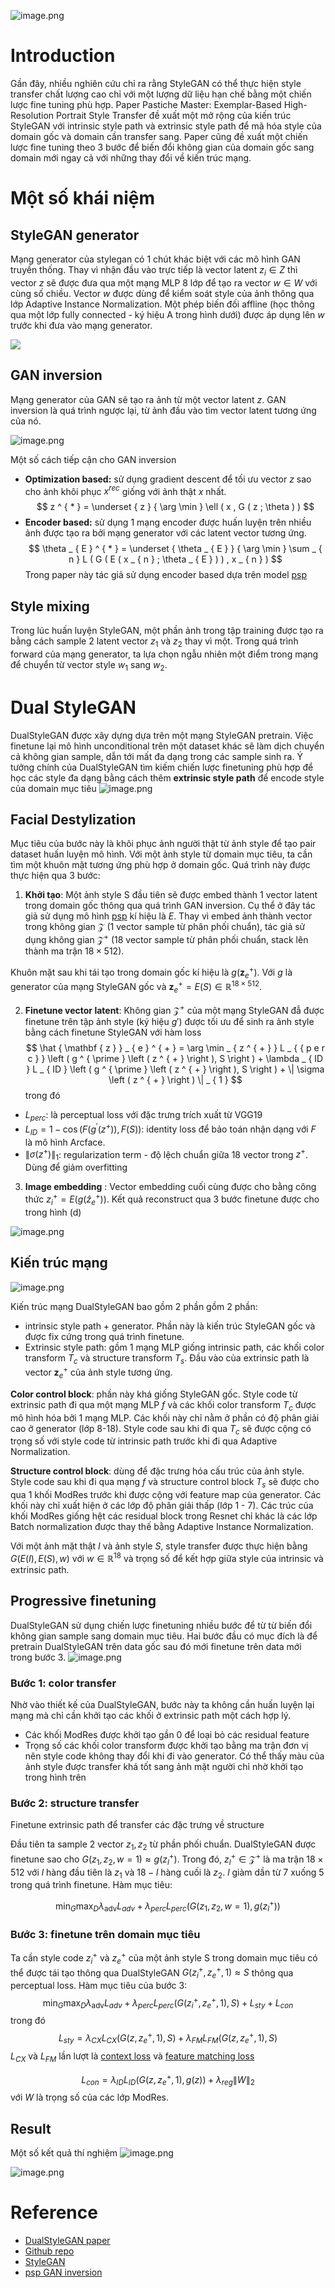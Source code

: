 ![image.png](https://images.viblo.asia/0773f00a-ce9d-46f4-9581-4099c39d1b8f.png)

# Introduction
Gần đây, nhiều nghiên cứu chỉ ra rằng StyleGAN có thể thực hiện style transfer chất lượng cao chỉ với một lượng dữ liệu hạn chế bằng một chiến lược fine tuning phù hợp. Paper Pastiche Master: Exemplar-Based High-Resolution Portrait Style Transfer đề xuất một mở rộng của kiến trúc StyleGAN với intrinsic style path và extrinsic style path để mã hóa style của domain gốc và domain cần transfer sang. Paper cũng đề xuất một chiến lược fine tuning theo 3 bước để biến đổi không gian của domain gốc sang domain mới ngay cả với những thay đổi về kiến trúc mạng. 

# Một số khái niệm
## StyleGAN generator

Mạng generator của stylegan có 1 chút khác biệt với các mô hình GAN truyền thống. Thay vì nhận đầu vào trực tiếp là vector latent $z_i \in Z$ thì vector $z$ sẽ được đưa qua một mạng MLP 8 lớp để tạo ra vector $w \in W$ với cùng số chiều.   Vector $w$ được dùng để kiểm soát style của ảnh thông qua lớp Adaptive Instance Normalization. Một phép biến đối affline (học thông qua một lớp fully connected - ký hiệu A trong hình dưới)  được áp dụng lên $w$ trước khi đưa vào mạng generator.

![](https://images.viblo.asia/f0be86ce-884d-41b5-8071-6b69ae9b140e.png)


## GAN inversion
Mạng generator của GAN sẽ tạo ra ảnh từ một vector latent $z$.  GAN inversion là quá trình ngược lại, từ ảnh đầu vào tìm vector latent tương ứng của nó. 

![image.png](https://images.viblo.asia/0c058147-fe4a-4d8c-8f8e-188fc8e13035.png)

Một số cách tiếp cận cho GAN inversion

* **Optimization based:** sử dụng gradient descent để tối ưu vector $z$  sao cho ảnh khôi phục $x^{rec}$ giống với ảnh thật $x$ nhất. 
$$
z ^ { * } = \underset { z } { \arg \min } \ell ( x , G ( z ; \theta ) )
$$
* **Encoder based:** sử dụng 1 mạng encoder được huấn luyện trên nhiều ảnh được tạo ra bởi mạng generator với các latent vector tương ứng. 
$$
\theta _ { E } ^ { * } = \underset { \theta _ { E } } { \arg \min } \sum _ { n } L ( G ( E ( x _ { n } ; \theta _ { E } ) ) , x _ { n } )
$$
Trong paper này  tác giả sử dụng encoder based dựa trên model [psp](https://arxiv.org/abs/2008.00951)
## Style mixing
Trong lúc huấn luyện StyleGAN, một phần ảnh trong tập training được tạo ra bằng cách sample 2 latent vector $z_1$ và $z_2$ thay vì một. Trong quá trình forward của mạng generator, ta lựa chọn ngẫu nhiên một điểm trong mạng để chuyển từ vector style $w_1$ sang $w_2$. 

# Dual StyleGAN
DualStyleGAN được xây dựng dựa trên một mạng StyleGAN pretrain. Việc finetune lại mô hình unconditional trên một dataset khác sẽ làm dịch chuyển cả không gian sample, dẫn tới mất đa dạng trong các sample sinh ra. Ý tưởng chính của DualStyleGAN tìm kiếm chiến lược finetuning phù hợp để học các style đa dạng bằng cách thêm **extrinsic style path** để encode style của domain mục tiêu
![image.png](https://images.viblo.asia/1b03a0f2-8a10-483c-83e3-af4da57bec8f.png)

## Facial Destylization
Mục tiêu của bước này là khôi phục ảnh người thật từ ảnh style để tạo pair dataset huấn luyện mô hình. Với một ảnh style từ domain mục tiêu, ta cần tìm một khuôn mặt tương ứng phù hợp ở domain gốc. Quá trình này được thực hiện qua 3 bước:

1.  **Khởi tạo**:
 Một ảnh style S đầu tiên sẽ được embed thành 1 vector latent trong domain gốc thông qua quá trình GAN inversion. Cụ thể ở đây tác giả sử dụng mô hình [psp](https://arxiv.org/abs/2008.00951) kí hiệu là $E$. Thay vì embed ảnh thành vector trong không gian $\mathcal Z$ (1 vector sample từ phân phối chuẩn), tác giả sử dụng không gian $\mathcal Z^+$ (18 vector sample từ phân phối chuẩn, stack lên thành ma trận $18 \times 512$). 

Khuôn mặt sau khi tái tạo trong domain gốc kí hiệu là $g(\pmb z_e^+)$. Với $g$ là generator của mạng StyleGAN gốc và $\pmb z_e^+ = E(S) \in \mathbb R^{18 \times 512}$. 

2. **Finetune vector latent**: Không gian $\mathcal Z^+$  của một mạng StyleGAN đẫ được finetune trên tập ảnh style (ký hiệu $g'$) được tối ưu để sinh ra ảnh style bằng cách finetune StyleGAN với hàm loss
$$
\hat { \mathbf { z } } _ { e } ^ { + } = \arg \min _ { z ^ { + } } L _ {  { p e r c } } \left ( g ^ { \prime } \left ( z ^ { + } \right ), S \right )  + \lambda _ { ID } L _ { ID } \left ( g ^ { \prime } \left ( z ^ { + } \right ), S \right ) + \| \sigma \left ( z ^ { + } \right ) \| _ { 1 }
$$
trong đó
* $L_{perc}$: là perceptual loss với đặc trưng trích xuất từ VGG19
* $L_{ID} = 1 - \cos(F( g ^ { \prime } \left ( z ^ { + } \right )), F(S))$: identity loss để bảo toán nhận dạng với $F$ là mô hình Arcface.
* $\|\sigma \left (z^{ + } \right ) \| _ { 1 }$: regularization term - độ lệch chuẩn giữa 18 vector trong $z^+$. Dùng để giảm overfitting

3. **Image embedding** :
Vector embedding cuối cùng  được cho bằng công thức $z _ { i } ^ { + } = E \left ( g \left ( \hat { z } _ { e } ^ { + } \right ) \right )$. Kết quả reconstruct qua 3 bước finetune được cho trong hình (d)

![image.png](https://images.viblo.asia/e853e685-c954-4cd4-b40e-1de532a1c12a.png)

## Kiến trúc mạng
![image.png](https://images.viblo.asia/b04ed0d1-353a-48e0-9ace-82abc8b40f5d.png)

Kiến trúc mạng DualStyleGAN bao gồm 2 phần gồm 2 phần: 
* intrinsic style path + generator. Phần này là kiến trúc StyleGAN gốc và được fix cứng trong quá trình finetune.
* Extrinsic style path: gồm 1 mạng MLP giống intrinsic path, các khối color transform $T_c$ và structure transform $T_s$. Đầu vào của extrinsic path là vector $\boldsymbol z_e^+$ của ảnh style tương ứng. 

**Color control block**: phần này khá giống StyleGAN gốc. Style code từ extrinsic path đi qua một mạng MLP $f$ và  các khối color transform $T_c$ được mô hình hóa bởi 1 mạng MLP.  Các khối này chỉ nằm ở phần có độ phân giải cao ở generator (lớp 8-18). Style code sau khi đi qua $T_c$ sẽ được cộng có trọng số với style code từ intrinsic path trước khi đi qua Adaptive Normalization. 

**Structure control block**:  dùng để đặc trưng hóa cấu trúc của ảnh style. Style code sau khi đi qua mạng $f$ và structure control block $T_s$ sẽ được cho qua 1 khối  ModRes trước khi được cộng với feature map của generator. Các khối này chỉ xuất hiện ở các lớp độ phân giải thấp (lớp 1 - 7). Các trúc của khối ModRes giống hệt các residual block trong Resnet chỉ khác là các lớp Batch normalization được thay thế bằng Adaptive Instance Normalization. 


Với một ảnh mặt thật $I$ và ảnh style $S$, style transfer được thực hiện bằng $G(E(I), E(S), w)$ với $w \in \mathbb R^{18}$ và trọng số để kết hợp giữa style của intrinsic và extrinsic path.  

## Progressive  finetuning
DualStyleGAN sử dụng chiến lược finetuning nhiều bước để từ từ biến đổi không gian sample sang domain mục tiêu. Hai bước đầu có mục đích là để pretrain DualStyleGAN trên data gốc sau đó mới finetune trên data mới trong bước 3.
![image.png](https://images.viblo.asia/7b466fc8-d9cf-4911-a301-1146d90f014d.png)

### Bước 1: color transfer
Nhờ vào thiết kế của DualStyleGAN, bước này ta không cần huấn luyện lại mạng mà chỉ cần khởi tạo các khối ở extrinsic path một cách hợp lý.
* Các khối ModRes được khởi tạo gần 0 để loại bỏ các residual feature
* Trọng số các khối color transform được khởi tạo bằng ma trận đơn vị nên style code không thay đổi khi đi vào generator.
Có thể thấy màu của ảnh style được transfer khá tốt sang ảnh mặt người chỉ nhờ khởi tạo trong hình trên

### Bước 2: structure transfer
Finetune extrinsic path để transfer các đặc trưng về structure

Đầu tiên ta sample 2 vector $z_1, z_2$ từ phần phối chuẩn. DualStyleGAN được finetune sao cho $G(z_1,  z_2, w=1) \approx g(z_l^+)$. Trong đó, $z_l^+ \in \mathcal Z^+$ là ma trận $18 \times 512$ với $l$ hàng đầu tiên là $z_1$ và $18-l$ hàng cuối là $z_2$. $l$ giàm dần từ 7 xuống 5 trong quá trình finetune. Hàm mục tiêu:

$$
\min _ { G } \max _ { D } \lambda _ { \operatorname { a d v } }L_{adv} + \lambda_{perc}L_{perc}(G(z_1,  z_2, w=1),  g(z_l^+))
$$

### Bước 3: finetune trên domain mục tiêu
Ta cần style code $z_i^+$ và $z_e^+$ của một ảnh style S trong domain mục tiêu có thể được tái tạo thông qua DualStyleGAN $G(z_i^+, z_e^+, 1) \approx S$ thông qua perceptual loss.  Hàm mục tiêu của bước 3:
$$
\min _ { G } \max _ { D } \lambda _ { \operatorname { a d v } }L_{adv} + \lambda_{perc}L_{perc}(G(z_i^+,  z_e^+, 1),  S) + L_{sty} + L_{con}
$$
trong đó
$$L_{sty} = \lambda_{CX}L_{CX}(G(z, z_e^+, 1), S) + \lambda_{FM}L_{FM}(G(z, z_e^+, 1), S)$$ 
$L_{CX}$ và $L_{FM}$ lần lượt là [context loss](https://arxiv.org/abs/1803.02077) và [feature matching loss](https://arxiv.org/abs/1703.06868)


$$
L_{con} = \lambda_{ID}L_{ID}(G(z, z_e^+, 1), g(z)) + \lambda_{reg} \| W\|_2
$$
với $W$ là trọng số của các lớp ModRes.

## Result
Một số kết quả thí nghiệm
![image.png](https://images.viblo.asia/a0efd137-c99d-4085-9ed5-9adffa6176ef.png)

![image.png](https://images.viblo.asia/1d3190fb-172b-4a50-a3ab-1badbf0d8a2c.png)
# Reference
* [DualStyleGAN paper](https://arxiv.org/abs/2203.13248)
* [Github repo](https://github.com/williamyang1991/DualStyleGAN)
* [StyleGAN](https://arxiv.org/abs/1812.04948)
* [psp GAN inversion](https://arxiv.org/abs/2008.00951)